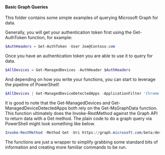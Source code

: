 #### Basic Graph Queries

This folder contains some simple examples of querying Microsoft Graph for data.

Generally, you will get your authentication token first using the Get-AuthToken function, for example:

```powershell
$AuthHeaders = Get-AuthToken -User Joe@Contoso.com
```

Once you have an authentication token you are able to use it to query for data. 

```powershell
$AllDevices = Get-ManagedDevices -AuthHeader $AuthHeaders
```

And depending on how you write your functions, you can start to leverage the pipeline of PowerShell!

```powershell
$AllDevices | Get-ManagedDeviceDetectedApps -ApplicationFilter 'Chrome','Edge' -AuthHeader $AuthHeaders
```

It is good to note that the Get-ManagedDevices and Get-ManagedDeviceDetectedApps both rely on the Get-MsGraphData function. This function ultimately does the Invoke-RestMethod against the Graph API to return data with a Get method. The plain code to do a graph query via PowerShell might look something like below.

```powershell
Invoke-RestMethod -Method Get -Uri https://graph.microsoft.com/beta/deviceManagement/managedDevices -Headers $AuthHeader
```

The functions are just a wrapper to simplify grabbing some standard bits of information and creating more familiar commands to be run.
